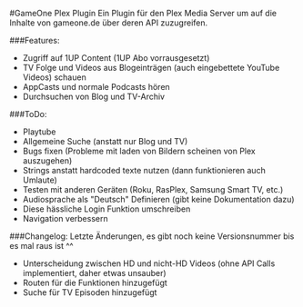 ﻿#GameOne Plex Plugin
Ein Plugin für den Plex Media Server um auf die Inhalte von gameone.de über deren API zuzugreifen.

###Features:
- Zugriff auf 1UP Content (1UP Abo vorrausgesetzt)
- TV Folge und Videos aus Blogeinträgen (auch eingebettete YouTube Videos) schauen
- AppCasts und normale Podcasts hören
- Durchsuchen von Blog und TV-Archiv

###ToDo:
- Playtube
- Allgemeine Suche (anstatt nur Blog und TV)
- Bugs fixen (Probleme mit laden von Bildern scheinen von Plex auszugehen)
- Strings anstatt hardcoded texte nutzen (dann funktionieren auch Umlaute)
- Testen mit anderen Geräten (Roku, RasPlex, Samsung Smart TV, etc.)
- Audiosprache als "Deutsch" Definieren (gibt keine Dokumentation dazu)
- Diese hässliche Login Funktion umschreiben
- Navigation verbessern

###Changelog:
Letzte Änderungen, es gibt noch keine Versionsnummer bis es mal raus ist ^^

- Unterscheidung zwischen HD und nicht-HD Videos (ohne API Calls implementiert, daher etwas unsauber)
- Routen für die Funktionen hinzugefügt
- Suche für TV Episoden hinzugefügt

